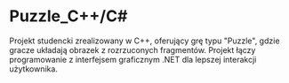 # Puzzle_C++/C#
Projekt studencki zrealizowany w C++, oferujący grę typu "Puzzle", gdzie gracze układają obrazek z rozrzuconych fragmentów. Projekt łączy programowanie z interfejsem graficznym .NET dla lepszej interakcji użytkownika.
